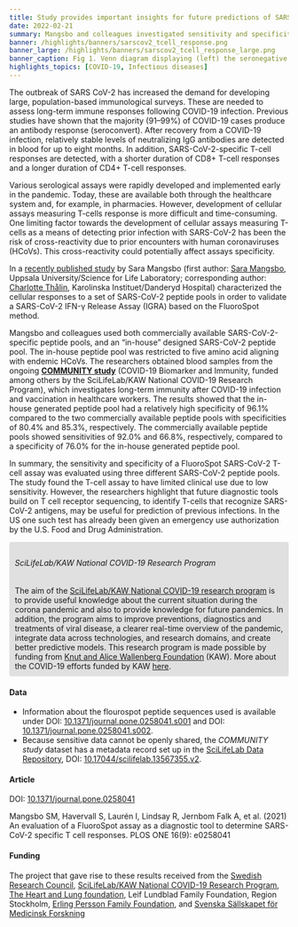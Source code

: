```yaml
---
title: Study provides important insights for future predictions of SARS CoV-2 infection
date: 2022-02-21
summary: Mangsbo and colleagues investigated sensitivity and specificity of a SARS-CoV-2 T-cell assay. Research warrants further research into that future T-cell receptor sequencing as future tools for prediction of previous infections.
banner: /highlights/banners/sarscov2_tcell_response.png
banner_large: /highlights/banners/sarscov2_tcell_response_large.png
banner_caption: Fig 1. Venn diagram displaying (left) the seronegative individuals that scored T-cell positive on the T-cell test, from Mangsbo et al. (2021)
highlights_topics: [COVID-19, Infectious diseases]
---
```


The outbreak of SARS CoV-2 has increased the demand for developing large, population-based immunological surveys. These are needed to assess long-term immune responses following COVID-19 infection. Previous studies have shown that the majority (91–99%) of COVID-19 cases produce an antibody response (seroconvert). After recovery from a COVID-19 infection, relatively stable levels of neutralizing IgG antibodies are detected in blood for up to eight months. In addition, SARS-CoV-2-specific T-cell responses are detected, with a shorter duration of CD8+ T-cell responses and a longer duration of CD4+ T-cell responses.

Various serological assays were rapidly developed and implemented early in the pandemic. Today, these are available both through the healthcare system and, for example, in pharmacies. However, development of cellular assays measuring T-cells response is more difficult and time-consuming. One limiting factor towards the development of cellular assays measuring T-cells as a means of detecting prior infection with SARS-CoV-2 has been the risk of cross-reactivity due to prior encounters with human coronaviruses (HCoVs). This cross-reactivity could potentially affect assays specificity.

In a [recently published study](https://doi.org/10.1371/journal.pone.0258041) by Sara Mangsbo (first author: [Sara Mangsbo](https://katalog.uu.se/profile/?id=N3-1489), Uppsala University/Science for Life Laboratory; corresponding author: [Charlotte Thålin](https://staff.ki.se/people/charlotte-thalin), Karolinska Instituet/Danderyd Hospital) characterized the cellular responses to a set of SARS-CoV-2 peptide pools in order to validate a SARS-CoV-2 IFN-γ Release Assay (IGRA) based on the FluoroSpot method.

Mangsbo and colleagues used both commercially available SARS-CoV-2-specific peptide pools, and an “in-house” designed SARS-CoV-2 peptide pool. The in-house peptide pool was restricted to five amino acid aligning with endemic HCoVs. The researchers obtained blood samples from the ongoing [**COMMUNITY study**](https://ki.se/en/kids/community) (COVID-19 Biomarker and Immunity, funded among others by the SciLifeLab/KAW National COVID-19 Research Program), which investigates long-term immunity after COVID-19 infection and vaccination in healthcare workers. The results showed that the in-house generated peptide pool had a relatively high specificity of 96.1% compared to the two commercially available peptide pools with specificities of 80.4% and 85.3%, respectively. The commercially available peptide pools showed sensitivities of 92.0% and 66.8%, respectively, compared to a specificity of 76.0% for the in-house generated peptide pool.

In summary, the sensitivity and specificity of a FluoroSpot SARS-CoV-2 T-cell assay was evaluated using three different SARS-CoV-2 peptide pools. The study found the T-cell assay to have limited clinical use due to low sensitivity. However, the researchers highlight that future diagnostic tools build on T cell receptor sequencing, to identify T-cells that recognize SARS-CoV-2 antigens, may be useful for prediction of previous infections. In the US one such test has already been given an emergency use authorization by the U.S. Food and Drug Administration.

<span style="background-color: #E0E0E0; padding: 10px; border-radius: 4px; display: block;">
    <h6>SciLifeLab/KAW National COVID-19 Research Program</h6>
    The aim of the <a href="https://www.scilifelab.se/pandemic-response/covid-19-research-program/">SciLifeLab/KAW National COVID-19 research program</a> is to provide useful knowledge about the current situation during the corona pandemic and also to provide knowledge for future pandemics. In addition, the program aims to improve preventions, diagnostics and treatments of viral disease, a clearer real-time overview of the pandemic, integrate data across technologies, and research domains, and create better predictive models. This research program is made possible by funding from <a href="https://kaw.wallenberg.org/en">Knut and Alice Wallenberg Foundation</a> (KAW). More about the COVID-19 efforts funded by KAW <a href="https://kaw.wallenberg.org/en/foundations-efforts-against-corona-virus">here</a>.
</span>

#### Data

* Information about the flourospot peptide sequences used is available under DOI: [10.1371/journal.pone.0258041.s001](https://doi.org/10.1371/journal.pone.0258041.s001) and DOI: [10.1371/journal.pone.0258041.s002](https://doi.org/10.1371/journal.pone.0258041.s002).
* Because sensitive data cannot be openly shared, the *COMMUNITY study* dataset has a metadata record set up in the [SciLifeLab Data Repository](https://scilifelab.figshare.com/), DOI: [10.17044/scilifelab.13567355.v2](https://10.17044/scilifelab.13567355.v2).

#### Article

DOI: [10.1371/journal.pone.0258041](https://doi.org/10.1371/journal.pone.0258041)

Mangsbo SM, Havervall S, Laurén I, Lindsay R, Jernbom Falk A, et al. (2021) An evaluation of a FluoroSpot assay as a diagnostic tool to determine SARS-CoV-2 specific T cell responses. PLOS ONE 16(9): e0258041

#### Funding

The project that gave rise to these results received from the [Swedish Research Council](https://www.vr.se/), [SciLifeLab/KAW National COVID-19 Research Program](https://www.scilifelab.se/pandemic-response/covid-19-research-program/), [The Heart and Lung foundation](https://www.hjart-lungfonden.se/), Leif Lundblad Family Foundation, Region Stockholm, [Erling Persson Family Foundation](https://www.erlingperssonsstiftelse.se/), and [Svenska Sällskapet för Medicinsk Forskning](https://www.ssmf.se/)
